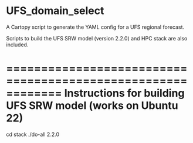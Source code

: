 # UFS_domain_select

A Cartopy script to generate the YAML config for a UFS regional forecast.

Scripts to build the UFS SRW model (version 2.2.0) and HPC stack are also
included.

============================================================
Instructions for building UFS SRW model (works on Ubuntu 22)
============================================================

cd stack
./do-all 2.2.0
